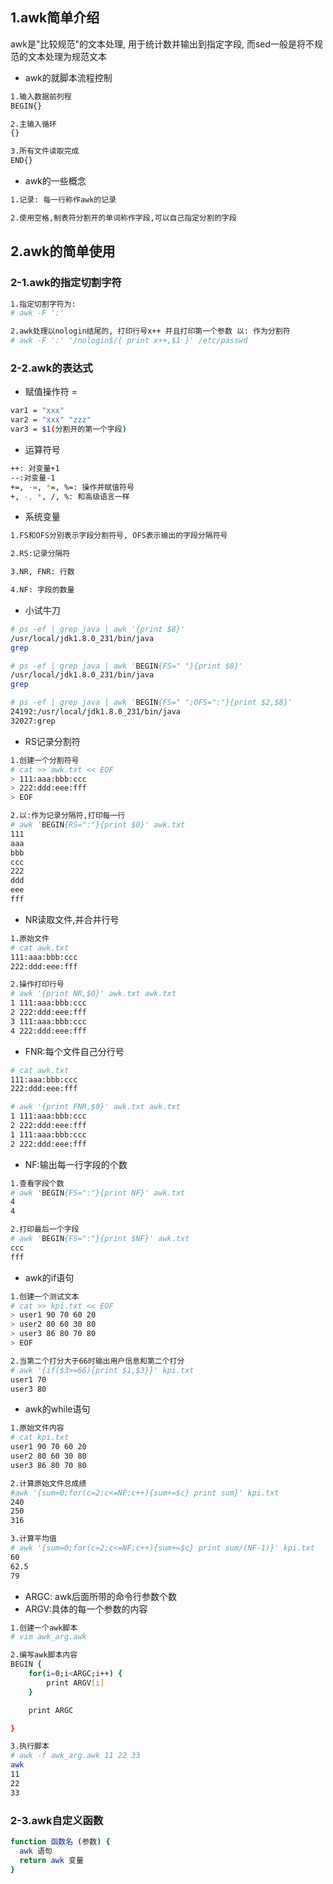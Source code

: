 ## 1.awk简单介绍

awk是"比较规范"的文本处理, 用于统计数并输出到指定字段, 而sed一般是将不规范的文本处理为规范文本

- awk的就脚本流程控制

```bash
1.输入数据前列程
BEGIN{}

2.主输入循环
{}

3.所有文件读取完成
END{}
```

- awk的一些概念

```bash
1.记录: 每一行称作awk的记录

2.使用空格,制表符分割开的单词称作字段,可以自己指定分割的字段
```



## 2.awk的简单使用

### 2-1.awk的指定切割字符

```bash
1.指定切割字符为:
# awk -F ':'

2.awk处理以nologin结尾的, 打印行号x++ 并且打印第一个参数 以: 作为分割符
# awk -F ':' '/nologin$/{ print x++,$1 }' /etc/passwd
```



### 2-2.awk的表达式

- 赋值操作符 = 

```bash
var1 = "xxx"
var2 = "xxx" "zzz"
var3 = $1(分割开的第一个字段)
```

- 运算符号

```bash
++: 对变量+1
--:对变量-1
+=, -=, *=, %=: 操作并赋值符号
+, -, *, /, %: 和高级语言一样
```

- 系统变量

```bash
1.FS和OFS分别表示字段分割符号, OFS表示输出的字段分隔符号

2.RS:记录分隔符

3.NR, FNR: 行数

4.NF: 字段的数量
```

- 小试牛刀

```bash
# ps -ef | grep java | awk '{print $8}'
/usr/local/jdk1.8.0_231/bin/java
grep

# ps -ef | grep java | awk 'BEGIN{FS=" "}{print $8}'
/usr/local/jdk1.8.0_231/bin/java
grep

# ps -ef | grep java | awk 'BEGIN{FS=" ";OFS=":"}{print $2,$8}'
24192:/usr/local/jdk1.8.0_231/bin/java
32027:grep
```

- RS记录分割符

```bash
1.创建一个分割符号
# cat >> awk.txt << EOF
> 111:aaa:bbb:ccc
> 222:ddd:eee:fff
> EOF

2.以:作为记录分隔符,打印每一行
# awk 'BEGIN{RS=":"}{print $0}' awk.txt
111
aaa
bbb
ccc
222
ddd
eee
fff
```

- NR读取文件,并合并行号

```bash
1.原始文件
# cat awk.txt
111:aaa:bbb:ccc
222:ddd:eee:fff

2.操作打印行号
# awk '{print NR,$0}' awk.txt awk.txt
1 111:aaa:bbb:ccc
2 222:ddd:eee:fff
3 111:aaa:bbb:ccc
4 222:ddd:eee:fff
```

- FNR:每个文件自己分行号

```bash
# cat awk.txt
111:aaa:bbb:ccc
222:ddd:eee:fff

# awk '{print FNR,$0}' awk.txt awk.txt
1 111:aaa:bbb:ccc
2 222:ddd:eee:fff
1 111:aaa:bbb:ccc
2 222:ddd:eee:fff
```

- NF:输出每一行字段的个数

```bash
1.查看字段个数
# awk 'BEGIN{FS=":"}{print NF}' awk.txt
4
4

2.打印最后一个字段
# awk 'BEGIN{FS=":"}{print $NF}' awk.txt
ccc
fff
```

- awk的if语句

```bash
1.创建一个测试文本
# cat >> kpi.txt << EOF
> user1 90 70 60 20
> user2 80 60 30 80
> user3 86 80 70 80
> EOF

2.当第二个打分大于66时输出用户信息和第二个打分
# awk '{if($3>=66){print $1,$3}}' kpi.txt
user1 70
user3 80
```

- awk的while语句

```bash
1.原始文件内容
# cat kpi.txt
user1 90 70 60 20
user2 80 60 30 80
user3 86 80 70 80

2.计算原始文件总成绩
#awk '{sum=0;for(c=2;c<=NF;c++){sum+=$c} print sum}' kpi.txt
240
250
316

3.计算平均值
# awk '{sum=0;for(c=2;c<=NF;c++){sum+=$c} print sum/(NF-1)}' kpi.txt
60
62.5
79
```

- ARGC: awk后面所带的命令行参数个数
- ARGV:具体的每一个参数的内容

```bash
1.创建一个awk脚本
# vim awk_arg.awk

2.编写awk脚本内容
BEGIN {
	for(i=0;i<ARGC;i++) {
		print ARGV[i]
	}

	print ARGC

}

3.执行脚本
# awk -f awk_arg.awk 11 22 33
awk
11
22
33
```

### 2-3.awk自定义函数

```bash
function 函数名 (参数) {
  awk 语句
  return awk 变量
}
```



 